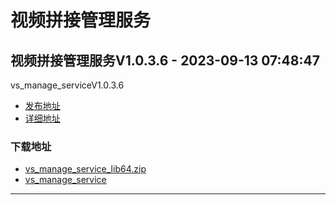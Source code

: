# 视频拼接管理服务
## 视频拼接管理服务V1.0.3.6 - 2023-09-13 07:48:47
vs_manage_serviceV1.0.3.6
*  [发布地址](https://github.com/jadehh/VideoStitching/releases/tag/vs_manage_serviceV1.0.3.6)
*  [详细地址](https://github.com/jadehh/jadehh_file/releases/tag/vs_manage_serviceV1.0.3.6)
### 下载地址
* [vs_manage_service_lib64.zip](https://gh.ddlc.top/https://github.com/jadehh/jadehh_file/releases/download/vs_manage_serviceV1.0.3.6/vs_manage_service_lib64.zip)
* [vs_manage_service](https://gh.ddlc.top/https://github.com/jadehh/jadehh_file/releases/download/vs_manage_serviceV1.0.3.6/vs_manage_service)
----